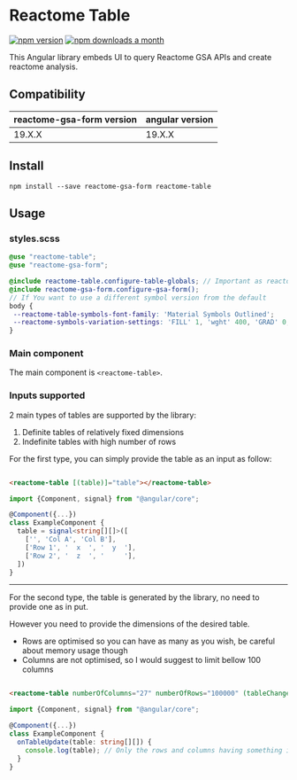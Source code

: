 # Reactome Table

[![npm version](https://badge.fury.io/js/reactome-gsa-form.svg)](https://badge.fury.io/js/reactome-gsa-form)
[![npm downloads a month](https://img.shields.io/npm/dm/reactome-gsa-form.svg)](https://img.shields.io/npm/dm/reactome-gsa-form.svg)

This Angular library embeds UI to query Reactome GSA APIs and create reactome analysis.

## Compatibility

| reactome-gsa-form version | angular version |
|---------------------------|-----------------|
| 19.X.X                    | 19.X.X          |

## Install

```
npm install --save reactome-gsa-form reactome-table
```

## Usage

### styles.scss

 ```scss
@use "reactome-table";
@use "reactome-gsa-form";

@include reactome-table.configure-table-globals; // Important as reactome-gsa-form relies on reactome-table styles
@include reactome-gsa-form.configure-gsa-form();
// If You want to use a different symbol version from the default
body {
  --reactome-table-symbols-font-family: 'Material Symbols Outlined';
  --reactome-symbols-variation-settings: 'FILL' 1, 'wght' 400, 'GRAD' 0, 'opsz' 24;
}
```

### Main component

The main component is `<reactome-table>`.

### Inputs supported

2 main types of tables are supported by the library:

1. Definite tables of relatively fixed dimensions
2. Indefinite tables with high number of rows

For the first type, you can simply provide the table as an input as follow:

```html

<reactome-table [(table)]="table"></reactome-table>
```

```ts
import {Component, signal} from "@angular/core";

@Component({...})
class ExampleComponent {
  table = signal<string[][]>([
    ['', 'Col A', 'Col B'],
    ['Row 1', '  x  ', '  y  '],
    ['Row 2', '  z  ', '     '],
  ])
}
```

----
For the second type, the table is generated by the library, no need to provide one as in put.

However you need to provide the dimensions of the desired table. 

- Rows are optimised so you can have as many as you wish, be careful about memory usage though
- Columns are not optimised, so I would suggest to limit bellow 100 columns

```html

<reactome-table numberOfColumns="27" numberOfRows="100000" (tableChange)="onTableUpdate($event)"></reactome-table>
```

```ts
import {Component, signal} from "@angular/core";

@Component({...})
class ExampleComponent {
  onTableUpdate(table: string[][]) {
    console.log(table); // Only the rows and columns having something in their first non-header cells are provided 
  }
}
```
